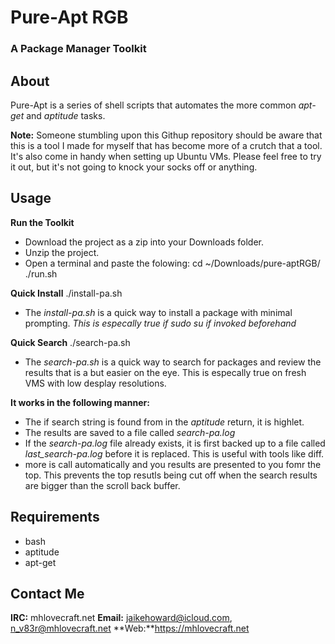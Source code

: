 Pure-Apt RGB
============
### A Package Manager Toolkit

About
-----
Pure-Apt is a series of shell scripts that automates the more common *apt-get* and *aptitude* tasks.

**Note:** Someone stumbling upon this Githup repository should be aware that this is a tool I made for myself that has become more of a crutch that a tool.  It's also come in handy when setting up Ubuntu VMs.  Please feel free to try it out, but it's not going to knock your socks off or anything.

Usage
-----
**Run the Toolkit**
- Download the project as a zip into your Downloads folder.
- Unzip the project.
- Open a terminal and paste the folowing:
	cd ~/Downloads/pure-aptRGB/
	./run.sh

**Quick Install**
	./install-pa.sh

- The *install-pa.sh* is a quick way to install a package with minimal prompting.  *This is especally true if sudo su if invoked beforehand*

**Quick Search**
	./search-pa.sh

- The *search-pa.sh* is a quick way to search for packages and review the results that is a but easier on the eye. This is especally true on fresh VMS with low desplay resolutions.

**It works in the following manner:**
- The if search string is found from in the *aptitude* return, it is highlet.
- The results are saved to a file called *search-pa.log*
- If the *search-pa.log* file already exists, it is first backed up to a file called *last_search-pa.log* before it is replaced.  This is useful with tools like diff.
- more is call automatically and you results are presented to you fomr the top.  This prevents the top resutls being cut off when the search results are bigger than the scroll back buffer.

Requirements
------------
- bash
- aptitude
- apt-get

Contact Me
----------
**IRC:** mhlovecraft.net
**Email:** jaikehoward@icloud.com, n_v83r@mhlovecraft.net
**Web:**https://mhlovecraft.net


